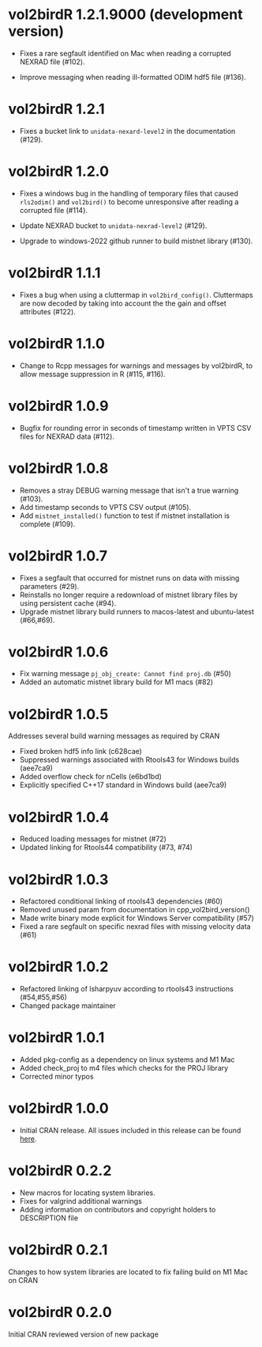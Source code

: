 # vol2birdR 1.2.1.9000 (development version)
* Fixes a rare segfault identified on Mac when reading a corrupted NEXRAD file (#102).

* Improve messaging when reading ill-formatted ODIM hdf5 file (#136).

# vol2birdR 1.2.1
* Fixes a bucket link to `unidata-nexard-level2` in the documentation (#129).

# vol2birdR 1.2.0
* Fixes a windows bug in the handling of temporary files that caused `rls2odim()` and `vol2bird()` to become unresponsive after reading a corrupted file (#114).

* Update NEXRAD bucket to `unidata-nexrad-level2` (#129).

* Upgrade to windows-2022 github runner to build mistnet library (#130).

# vol2birdR 1.1.1
* Fixes a bug when using a cluttermap in `vol2bird_config()`. Cluttermaps are now decoded by taking into account the the gain and offset attributes (#122).

# vol2birdR 1.1.0
* Change to Rcpp messages for warnings and messages by vol2birdR, to allow message suppression in R (#115, #116).

# vol2birdR 1.0.9
* Bugfix for rounding error in seconds of timestamp written in VPTS CSV files for NEXRAD data (#112).

# vol2birdR 1.0.8
* Removes a stray DEBUG warning message that isn't a true warning (#103).
* Add timestamp seconds to VPTS CSV output (#105).
* Add `mistnet_installed()` function to test if mistnet installation is complete (#109).

# vol2birdR 1.0.7
* Fixes a segfault that occurred for mistnet runs on data with missing parameters (#29).
* Reinstalls no longer require a redownload of mistnet library files by using persistent cache (#94).
* Upgrade mistnet library build runners to macos-latest and ubuntu-latest (#66,#69).

# vol2birdR 1.0.6
* Fix warning message `pj_obj_create: Cannot find proj.db` (#50)
* Added an automatic mistnet library build for M1 macs (#82)

# vol2birdR 1.0.5
Addresses several build warning messages as required by CRAN

* Fixed broken hdf5 info link (c628cae)
* Suppressed warnings associated with Rtools43 for Windows builds (aee7ca9)
* Added overflow check for nCells (e6bd1bd)
* Explicitly specified C++17 standard in Windows build (aee7ca9)

# vol2birdR 1.0.4
* Reduced loading messages for mistnet (#72)
* Updated linking for Rtools44 compatibility (#73, #74)

# vol2birdR 1.0.3
* Refactored conditional linking of rtools43 dependencies (#60)
* Removed unused param from documentation in cpp_vol2bird_version()
* Made write binary mode explicit for Windows Server compatibility (#57)
* Fixed a rare segfault on specific nexrad files with missing velocity data (#61)

# vol2birdR 1.0.2
* Refactored linking of lsharpyuv according to rtools43 instructions (#54,#55,#56)
* Changed package maintainer

# vol2birdR 1.0.1
* Added pkg-config as a dependency on linux systems and M1 Mac
* Added check_proj to m4 files which checks for the PROJ library
* Corrected minor typos

# vol2birdR 1.0.0
* Initial CRAN release. All issues included in this release can be found [here](https://github.com/adokter/vol2birdR/milestone/1?closed=1).

# vol2birdR 0.2.2
* New macros for locating system libraries.
* Fixes for valgrind additional warnings
* Adding information on contributors and copyright holders to DESCRIPTION file

# vol2birdR 0.2.1
Changes to how system libraries are located to fix failing build on M1 Mac on CRAN

# vol2birdR 0.2.0
Initial CRAN reviewed version of new package
